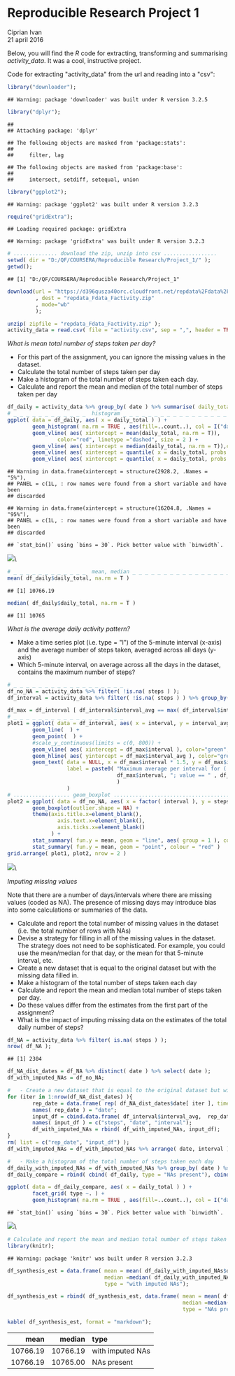 # Reproducible Research Project 1
Ciprian Ivan  
21 april 2016  

Below, you will find the *R* code for extracting, transforming and summarising *activity_data*. It was a cool, instructive project.

Code for extracting "activity_data" from the url and reading into a "csv":

```r
library("downloader");
```

```
## Warning: package 'downloader' was built under R version 3.2.5
```

```r
library("dplyr");
```

```
## 
## Attaching package: 'dplyr'
```

```
## The following objects are masked from 'package:stats':
## 
##     filter, lag
```

```
## The following objects are masked from 'package:base':
## 
##     intersect, setdiff, setequal, union
```

```r
library("ggplot2");
```

```
## Warning: package 'ggplot2' was built under R version 3.2.3
```

```r
require("gridExtra");
```

```
## Loading required package: gridExtra
```

```
## Warning: package 'gridExtra' was built under R version 3.2.3
```

```r
# .............. download the zip, unzip into csv .................
setwd( dir = "D:/QF/COURSERA/Reproducible Research/Project_1/" );
getwd();
```

```
## [1] "D:/QF/COURSERA/Reproducible Research/Project_1"
```

```r
download(url = "https://d396qusza40orc.cloudfront.net/repdata%2Fdata%2Factivity.zip"
         , dest = "repdata_Fdata_Factivity.zip"
         , mode="wb"
         );

unzip( zipfile = "repdata_Fdata_Factivity.zip" );
activity_data = read.csv( file = "activity.csv", sep = ",", header = TRUE );
```
*What is mean total number of steps taken per day?*
  * For this part of the assignment, you can ignore the missing values in the dataset.
  * Calculate the total number of steps taken per day
  * Make a histogram of the total number of steps taken each day.
  * Calculate and report the mean and median of the total number of steps taken per day


```r
df_daily = activity_data %>% group_by( date ) %>% summarise( daily_total = sum( steps ) );
# _ _ _ _ _ _ _ _ _ _ _ _  histogram _ _ _ _ _ _ _ _ _ _ _ _ _ _ _ _ _ _ _ _ 
ggplot( data = df_daily, aes( x = daily_total ) ) + 
        geom_histogram( na.rm = TRUE , aes(fill=..count..), col = I("darkblue")  ) +
        geom_vline( aes( xintercept = mean(daily_total, na.rm = T)),    
                color="red", linetype ="dashed", size = 2 ) +
        geom_vline( aes( xintercept = median(daily_total, na.rm = T)),color="green",   size = 1 ) + 
        geom_vline( aes( xintercept = quantile( x = daily_total, probs = c( 0.05), na.rm = T )),color="green",   size = 1 ) +
        geom_vline( aes( xintercept = quantile( x = daily_total, probs = c( 0.95), na.rm = T )),color="green",   size = 1 )  
```

```
## Warning in data.frame(xintercept = structure(2928.2, .Names = "5%"),
## PANEL = c(1L, : row names were found from a short variable and have been
## discarded
```

```
## Warning in data.frame(xintercept = structure(16204.8, .Names = "95%"),
## PANEL = c(1L, : row names were found from a short variable and have been
## discarded
```

```
## `stat_bin()` using `bins = 30`. Pick better value with `binwidth`.
```

![](PA1_template_files/figure-html/unnamed-chunk-2-1.png)\
 
 

```r
# _ _ _ _ _ _ _ _ _ _ _ _  mean, median _ _ _ _ _ _ _ _ _ _ _ _ _ _ _ _ _ _ _ _ 
mean( df_daily$daily_total, na.rm = T )
```

```
## [1] 10766.19
```

```r
median( df_daily$daily_total, na.rm = T )
```

```
## [1] 10765
```


*What is the average daily activity pattern?*
  * Make a time series plot (i.e. type = "l") of the 5-minute interval (x-axis) 
and the average number of steps taken, averaged across all days (y-axis)
  * Which 5-minute interval, on average across all the days in the dataset, contains the maximum number of steps?


```r
# _ _ _ _ _ _ _ _ _ _ _ _ _ _ _ _ _ _ 
df_no_NA = activity_data %>% filter( !is.na( steps ) );
df_interval = activity_data %>% filter( !is.na( steps ) ) %>% group_by( interval ) %>% summarise( interval_avg = mean( steps ) );

df_max = df_interval [ df_interval$interval_avg == max( df_interval$interval_avg ), ];
# _ _ _ _ _ _ _ _ _ _ _ _ _ _ _ _ _ _ 
plot1 = ggplot( data = df_interval, aes( x = interval, y = interval_avg )) +
        geom_line(  ) +
        geom_point(  ) +
        #scale_y_continuous(limits = c(0, 800)) +
        geom_vline( aes( xintercept = df_max$interval ), color="green", size = 1, linetype = "dashed" ) + 
        geom_hline( aes( yintercept = df_max$interval_avg ), color="green", size = 1, linetype = "dashed" ) +
        geom_text( data = NULL, x = df_max$interval * 1.5, y = df_max$interval_avg * 0.85, 
                   label = paste0( "Maximum average per interval for ( interval ==",  
                                   df_max$interval, "; value == " , df_max$interval_avg , " ) "
                                   )  
                   )
# .................. geom_boxplot ...........................................
plot2 = ggplot( data = df_no_NA, aes( x = factor( interval ), y = steps ) ) + 
        geom_boxplot(outlier.shape = NA) +
        theme(axis.title.x=element_blank(),
                axis.text.x=element_blank(),
                axis.ticks.x=element_blank()
              ) +
        stat_summary( fun.y = mean, geom = "line", aes( group = 1 ), colour = "red" )  + 
        stat_summary( fun.y = mean, geom = "point", colour = "red" )
grid.arrange( plot1, plot2, nrow = 2 ) 
```

![](PA1_template_files/figure-html/unnamed-chunk-4-1.png)\


*Imputing missing values*
 
 Note that there are a number of days/intervals where there are missing values (coded as NA). The presence of missing days may introduce bias into some calculations or summaries of the data.
 
   * Calculate and report the total number of missing values in the dataset 
 (i.e. the total number of rows with NAs)   
   * Devise a strategy for filling in all of the missing values in the dataset. The strategy does not need to be sophisticated. For example, you could use the mean/median for that day, or the mean for that 5-minute interval, etc.
   * Create a new dataset that is equal to the original dataset but with the missing data filled in.
   * Make a histogram of the total number of steps taken each day   
   * Calculate and report the mean and median total number of steps taken per day. 
   * Do these values differ from the estimates from the first part of the assignment? 
   * What is the impact of imputing missing data on the estimates of the total daily number of steps?
   

```r
df_NA = activity_data %>% filter( is.na( steps ) );
nrow( df_NA );
```

```
## [1] 2304
```

```r
df_NA_dist_dates = df_NA %>% distinct( date ) %>% select( date );
df_with_imputed_NAs = df_no_NA;
```


```r
#   - Create a new dataset that is equal to the original dataset but with the missing data filled in.
for (iter in 1:nrow(df_NA_dist_dates) ){
        rep_date = data.frame( rep( df_NA_dist_dates$date[ iter ], times = 288 ) );
        names( rep_date ) = "date";
        input_df = cbind.data.frame( df_interval$interval_avg,  rep_date$date,  df_interval$interval );
        names( input_df ) = c("steps", "date", "interval");
        df_with_imputed_NAs = rbind( df_with_imputed_NAs, input_df);
}
rm( list = c("rep_date", "input_df") );
df_with_imputed_NAs = df_with_imputed_NAs %>% arrange( date, interval )
```


```r
#   - Make a histogram of the total number of steps taken each day 
df_daily_with_imputed_NAs = df_with_imputed_NAs %>% group_by( date ) %>% summarise( daily_total = sum( steps ) );
df_daily_compare = rbind( cbind( df_daily, type = "NAs present"), cbind( df_daily_with_imputed_NAs, type = "with imputed NAs" ) );

ggplot( data = df_daily_compare, aes( x = daily_total ) ) + 
        facet_grid( type ~. ) +
        geom_histogram( na.rm = TRUE , aes(fill=..count..), col = I("darkblue")  ) 
```

```
## `stat_bin()` using `bins = 30`. Pick better value with `binwidth`.
```

![](PA1_template_files/figure-html/unnamed-chunk-7-1.png)\


```r
# Calculate and report the mean and median total number of steps taken per day. 
library(knitr);
```

```
## Warning: package 'knitr' was built under R version 3.2.3
```

```r
df_synthesis_est = data.frame( mean = mean( df_daily_with_imputed_NAs$daily_total ), 
                               median =median( df_daily_with_imputed_NAs$daily_total ),
                               type = "with imputed NAs"); 

df_synthesis_est = rbind( df_synthesis_est, data.frame( mean = mean( df_daily$daily_total, na.rm = TRUE), 
                                                        median =median( df_daily$daily_total, na.rm = TRUE ),
                                                        type = "NAs present") );

kable( df_synthesis_est, format = "markdown");
```



|     mean|   median|type             |
|--------:|--------:|:----------------|
| 10766.19| 10766.19|with imputed NAs |
| 10766.19| 10765.00|NAs present      |
